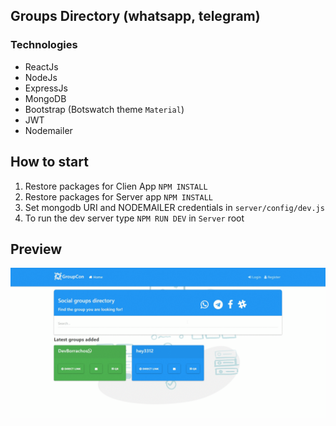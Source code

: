 ## Groups Directory (whatsapp, telegram)

### Technologies

- ReactJs
- NodeJs
- ExpressJs
- MongoDB
- Bootstrap (Botswatch theme `Material`)
- JWT
- Nodemailer

## How to start

1.  Restore packages for Clien App `NPM INSTALL`
2.  Restore packages for Server app `NPM INSTALL`
3.  Set mongodb URI and NODEMAILER credentials in `server/config/dev.js`
4.  To run the dev server type `NPM RUN DEV` in `Server` root

## Preview

![Preview](https://github.com/JhonasV/groupcon/blob/master/client/src/assets/img/preview.gif?raw=true)
